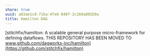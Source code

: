 ```yaml
---
share: true
uuid: a83ae1cd-71ba-4fe6-846f-2c169a802b9a
title: Hamilton DAG
---
```

[stitchfix/hamilton: A scalable general purpose micro-framework for defining dataflows. THIS REPOSITORY HAS BEEN MOVED TO www.github.com/dagworks-inc/hamilton](https://github.com/stitchfix/hamilton)